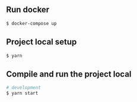 ## Run docker

```bash
$ docker-compose up
```

## Project local setup

```bash
$ yarn
```

## Compile and run the project local

```bash
# development
$ yarn start
```